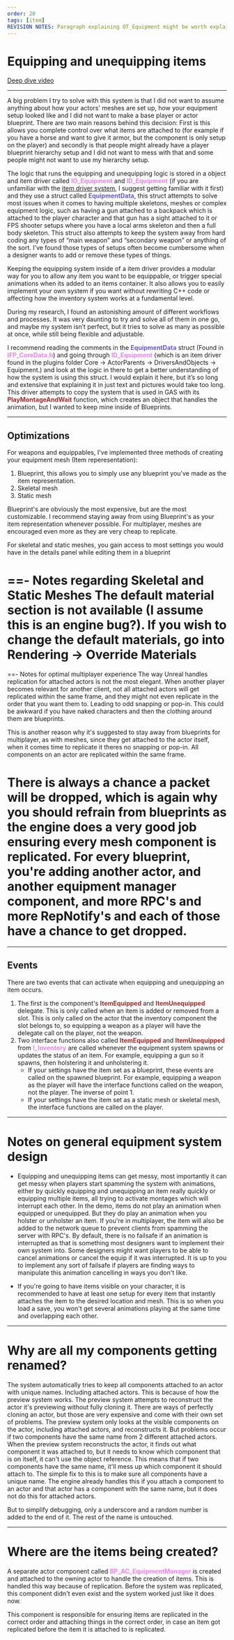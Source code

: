 ```yaml
---
order: 20
tags: [item]
REVISION NOTES: Paragraph explaining OT_Equipment might be worth explaining in here now because we have the HTML blueprint graphs.
---
```


# Equipping and unequipping items

[Deep dive video](https://youtu.be/Tb7FwW3ri6k)

---
A big problem I try to solve with this system is that I did not want to assume anything about how your actors' meshes are set up, how your equipment setup looked like and I did not want to make a base player or actor blueprint.
There are two main reasons behind this decision: 
First is this allows you complete control over what items are attached to (for example if you have a horse and want to give it armor, but the component is only setup on the player) and secondly is that people might already have a player blueprint hierarchy setup and I did not want to mess with that and some people might not want to use my hierarchy setup.

The logic that runs the equipping and unequipping logic is stored in a object and item driver called <span style="color:violet">**IO_Equipment**</span> and <span style="color:violet">**ID_Equipment**</span> (if you are unfamiliar with the [item driver system](https://inventoryframework.github.io/classes-and-settings/o_itemobjectandac_itemdriver/), I suggest getting familiar with it first) and they use a struct called <span style="color:slateblue">**EquipmentData**</span>, this struct attempts to solve most issues when it comes to having multiple skeletons, meshes or complex equipment logic, such as having a gun attached to a backpack which is attached to the player character and that gun has a sight attached to it or FPS shooter setups where you have a local arms skeleton and then a full body skeleton. This struct also attempts to keep the system away from hard coding any types of “main weapon” and “secondary weapon” or anything of the sort. I’ve found those types of setups  often become cumbersome when a designer wants to add or remove these types of things.

Keeping the equipping system inside of a item driver provides a modular way for you to allow any item you want to be equippable, or trigger special animations when its added to an items container. It also allows you to easily implement your own system if you want without rewriting C++ code or affecting how the inventory system works at a fundamental level.

During my research, I found an astonishing amount of different workflows and processes. It was very daunting to try and solve all of them in one go, and maybe my system isn’t perfect, but it tries to solve as many as possible at once, while still being flexible and adjustable.

I recommend reading the comments in the <span style="color:slateblue">**EquipmentData**</span> struct (Found in <span style="color:violet">**IFP_CoreData.h**</span>) and going through <span style="color:violet">**ID_Equipment**</span> (which is an item driver found in the plugins folder Core -> ActorParents -> DriversAndObjects -> Equipment.) and look at the logic in there to get a better understanding of how the system is using this struct. I would explain it here, but it’s so long and extensive that explaining it in just text and pictures would take too long.
This driver attempts to copy the system that is used in GAS with its <span style="color:brown">**PlayMontageAndWait**</span> function, which creates an object that handles the animation, but I wanted to keep mine inside of Blueprints.

---
## Optimizations
For weapons and equippables, I've implemented three methods of creating your equipment mesh (Item reperesentation):
1. Blueprint, this allows you to simply use any blueprint you've made as the item representation.
2. Skeletal mesh
3. Static mesh

Blueprint's are obviously the most expensive, but are the most customizable. I recommend staying away from using Blueprint's as your item representation whenever possible. For multiplayer, meshes are encouraged even more as they are very cheap to replicate.

For skeletal and static meshes, you gain access to most settings you would have in the details panel while editing them in a blueprint

==- Notes regarding Skeletal and Static Meshes
The default material section is not available (I assume this is an engine bug?). If you wish to change the default materials, go into Rendering -> Override Materials
===

==- Notes for optimal multiplayer experience
The way Unreal handles replication for attached actors is not the most elegant. When another player becomes relevant for another client, not all attached actors will get replicated within the same frame, and they might not even replicate in the order that you want them to. Leading to odd snapping or pop-in. This could be awkward if you have naked characters and then the clothing around them are blueprints.

This is another reason why it's suggested to stay away from blueprints for multiplayer, as with meshes, since they get attached to the actor itself, when it comes time to replicate it theres no snapping or pop-in. All components on an actor are replicated within the same frame.

There is always a chance a packet will be dropped, which is again why you should refrain from blueprints as the engine does a very good job ensuring every mesh component is replicated. For every blueprint, you're adding another actor, and another equipment manager component, and more RPC's and more RepNotify's and each of those have a chance to get dropped.
===

---
## Events
There are two events that can activate when equipping and unequipping an item occurs.
1. The first is the component's <span style="color:brown">**ItemEquipped**</span> and <span style="color:brown">**ItemUnequipped**</span> delegate. This is only called when an item is added or removed from a slot. This is only called on the actor that the inventory component the slot belongs to, so equipping a weapon as a player will have the delegate call on the player, not the weapon.
2. Two interface functions also called <span style="color:brown">**ItemEquipped**</span> and <span style="color:brown">**ItemUnequipped**</span> from <span style="color:violet">**I_Inventory**</span> are called whenever the equipment system spawns or updates the status of an item. For example, equipping a gun so it spawns, then holstering it and unholstering it.
    - If your settings have the item set as a blueprint, these events are called on the spawned blueprint. For example, equipping a weapon as the player will have the interface functions called on the weapon, not the player. The inverse of point 1.
    - If your settings have the item set as a static mesh or skeletal mesh, the interface functions are called on the player.

---
# Notes on general equipment system design
- Equipping and unequipping items can get messy, most importantly it can get messy when players start spamming the system with animations, either by quickly equipping and unequipping an item really quickly or equipping multiple items, all trying to activate montages which will interrupt each other.
In the demo, items do not play an animation when equipped or unequipped. But they do play an animation when you holster or unholster an item. If you're in multiplayer, the item will also be added to the network queue to prevent clients from spamming the server with RPC's.
By default, there is no failsafe if an animation is interrupted as that is something most designers want to implement their own system into. Some designers might want players to be able to cancel animations or cancel the equip if it was interrupted. It is up to you to implement any sort of failsafe if players are finding ways to manipulate this animation cancelling in ways you don't like.

- If you're going to have items visible on your character, it is recommended to have at least one setup for every item that instantly attaches the item to the desired location and mesh. This is so when you load a save, you won't get several animations playing at the same time and overlapping each other.

---
# Why are all my components getting renamed?
The system automatically tries to keep all components attached to an actor with unique names. Including attached actors. This is because of how the  preview system works. The preview system attempts to reconstruct the actor it's previewing without fully cloning it. There are ways of perfectly cloning an actor, but those are very expensive and come with their own set of problems. The preview system only looks at the visible components on the actor, including attached actors, and reconstructs it. But problems occur if two components have the same name from 2 different attached actors.
When the preview system reconstructs the actor, it finds out what component it was attached to, but it needs to know which component that is on itself, it can't use the object reference. This means that if two components have the same name, it'll mess up which component it should attach to. The simple fix to this is to make sure all components have a unique name. The engine already handles this if you attach a component to an actor and that actor has a component with the same name, but it does not do this for attached actors.

But to simplify debugging, only a underscore and a random number is added to the end of it. The  rest of the name is untouched.

---
# Where are the items being created?
A separate actor component called <span style="color:violet">**BP_AC_EquipmentManager**</span> is created and attached to the owning actor to handle the creation of items. This is handled this way because of replication. Before the system was replicated, this component didn't even exist and the system worked just like it does now.

This component is responsible for ensuring items are replicated in the correct order and attaching things in the correct order, in case an item got replicated before the item it is attached to is replicated.
